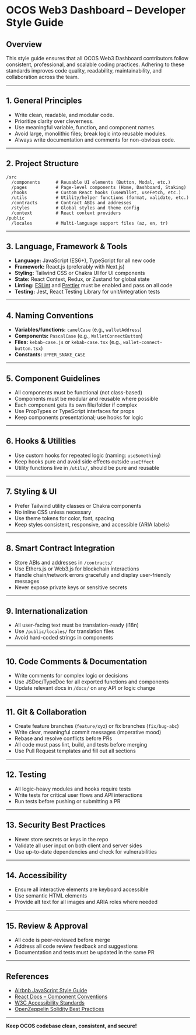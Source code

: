 # OCOS Web3 Dashboard – Developer Style Guide

## Overview

This style guide ensures that all OCOS Web3 Dashboard contributors follow consistent, professional, and scalable coding practices. Adhering to these standards improves code quality, readability, maintainability, and collaboration across the team.

---

## 1. **General Principles**

- Write clean, readable, and modular code.
- Prioritize clarity over cleverness.
- Use meaningful variable, function, and component names.
- Avoid large, monolithic files; break logic into reusable modules.
- Always write documentation and comments for non-obvious code.

---

## 2. **Project Structure**

```
/src
  /components      # Reusable UI elements (Button, Modal, etc.)
  /pages           # Page-level components (Home, Dashboard, Staking)
  /hooks           # Custom React hooks (useWallet, useFetch, etc.)
  /utils           # Utility/helper functions (format, validate, etc.)
  /contracts       # Contract ABIs and addresses
  /styles          # Global styles and theme config
  /context         # React context providers
/public
  /locales         # Multi-language support files (az, en, tr)
```

---

## 3. **Language, Framework & Tools**

- **Language:** JavaScript (ES6+), TypeScript for all new code
- **Framework:** React.js (preferably with Next.js)
- **Styling:** Tailwind CSS or Chakra UI for UI components
- **State:** React Context, Redux, or Zustand for global state
- **Linting:** [ESLint](https://eslint.org/) and [Prettier](https://prettier.io/) must be enabled and pass on all code
- **Testing:** Jest, React Testing Library for unit/integration tests

---

## 4. **Naming Conventions**

- **Variables/functions:** `camelCase` (e.g., `walletAddress`)
- **Components:** `PascalCase` (e.g., `WalletConnectButton`)
- **Files:** `kebab-case.js` or `kebab-case.tsx` (e.g., `wallet-connect-button.tsx`)
- **Constants:** `UPPER_SNAKE_CASE`

---

## 5. **Component Guidelines**

- All components must be functional (not class-based)
- Components must be modular and reusable where possible
- Each component gets its own file/folder if complex
- Use PropTypes or TypeScript interfaces for props
- Keep components presentational; use hooks for logic

---

## 6. **Hooks & Utilities**

- Use custom hooks for repeated logic (naming: `useSomething`)
- Keep hooks pure and avoid side effects outside `useEffect`
- Utility functions live in `/utils/`, should be pure and reusable

---

## 7. **Styling & UI**

- Prefer Tailwind utility classes or Chakra components
- No inline CSS unless necessary
- Use theme tokens for color, font, spacing
- Keep styles consistent, responsive, and accessible (ARIA labels)

---

## 8. **Smart Contract Integration**

- Store ABIs and addresses in `/contracts/`
- Use Ethers.js or Web3.js for blockchain interactions
- Handle chain/network errors gracefully and display user-friendly messages
- Never expose private keys or sensitive secrets

---

## 9. **Internationalization**

- All user-facing text must be translation-ready (i18n)
- Use `/public/locales/` for translation files
- Avoid hard-coded strings in components

---

## 10. **Code Comments & Documentation**

- Write comments for complex logic or decisions
- Use JSDoc/TypeDoc for all exported functions and components
- Update relevant docs in `/docs/` on any API or logic change

---

## 11. **Git & Collaboration**

- Create feature branches (`feature/xyz`) or fix branches (`fix/bug-abc`)
- Write clear, meaningful commit messages (imperative mood)
- Rebase and resolve conflicts before PRs
- All code must pass lint, build, and tests before merging
- Use Pull Request templates and fill out all sections

---

## 12. **Testing**

- All logic-heavy modules and hooks require tests
- Write tests for critical user flows and API interactions
- Run tests before pushing or submitting a PR

---

## 13. **Security Best Practices**

- Never store secrets or keys in the repo
- Validate all user input on both client and server sides
- Use up-to-date dependencies and check for vulnerabilities

---

## 14. **Accessibility**

- Ensure all interactive elements are keyboard accessible
- Use semantic HTML elements
- Provide alt text for all images and ARIA roles where needed

---

## 15. **Review & Approval**

- All code is peer-reviewed before merge
- Address all code review feedback and suggestions
- Documentation and tests must be updated in the same PR

---

## References

- [Airbnb JavaScript Style Guide](https://github.com/airbnb/javascript)
- [React Docs – Component Conventions](https://react.dev/learn/component-conventions)
- [W3C Accessibility Standards](https://www.w3.org/WAI/standards-guidelines/)
- [OpenZeppelin Solidity Best Practices](https://docs.openzeppelin.com/)

---

**Keep OCOS codebase clean, consistent, and secure!**
